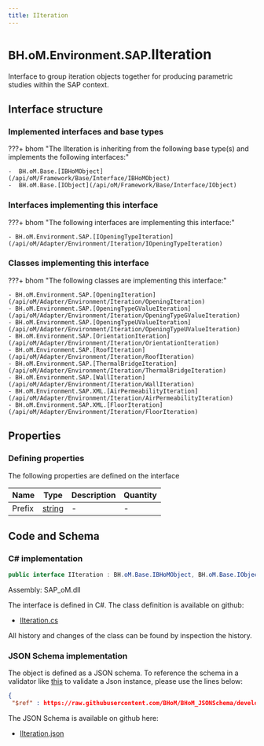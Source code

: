 ```yaml
---
title: IIteration
---
```


# <small>BH.oM.Environment.SAP.</small>**IIteration**

Interface to group iteration objects together for producing parametric studies within the SAP context.

## Interface structure

### Implemented interfaces and base types

???+ bhom "The IIteration is inheriting from the following base type(s) and implements the following interfaces:"

    -  BH.oM.Base.[IBHoMObject](/api/oM/Framework/Base/Interface/IBHoMObject)
    -  BH.oM.Base.[IObject](/api/oM/Framework/Base/Interface/IObject)


### Interfaces implementing this interface

???+ bhom "The following interfaces are implementing this interface:"

    - BH.oM.Environment.SAP.[IOpeningTypeIteration](/api/oM/Adapter/Environment/Iteration/IOpeningTypeIteration)


### Classes implementing this interface

???+ bhom "The following classes are implementing this interface:"

    - BH.oM.Environment.SAP.[OpeningIteration](/api/oM/Adapter/Environment/Iteration/OpeningIteration)
    - BH.oM.Environment.SAP.[OpeningTypeGValueIteration](/api/oM/Adapter/Environment/Iteration/OpeningTypeGValueIteration)
    - BH.oM.Environment.SAP.[OpeningTypeUValueIteration](/api/oM/Adapter/Environment/Iteration/OpeningTypeUValueIteration)
    - BH.oM.Environment.SAP.[OrientationIteration](/api/oM/Adapter/Environment/Iteration/OrientationIteration)
    - BH.oM.Environment.SAP.[RoofIteration](/api/oM/Adapter/Environment/Iteration/RoofIteration)
    - BH.oM.Environment.SAP.[ThermalBridgeIteration](/api/oM/Adapter/Environment/Iteration/ThermalBridgeIteration)
    - BH.oM.Environment.SAP.[WallIteration](/api/oM/Adapter/Environment/Iteration/WallIteration)
    - BH.oM.Environment.SAP.XML.[AirPermeabilityIteration](/api/oM/Adapter/Environment/Iteration/AirPermeabilityIteration)
    - BH.oM.Environment.SAP.XML.[FloorIteration](/api/oM/Adapter/Environment/Iteration/FloorIteration)


## Properties



### Defining properties

The following properties are defined on the interface

| Name             | Type             | Description      | Quantity         |
|------------------|------------------|------------------|------------------|
| Prefix | [string](https://learn.microsoft.com/en-us/dotnet/api/System.String?view=netstandard-2.0) | - | - |


## Code and Schema

### C# implementation

``` C# title="C#"
public interface IIteration : BH.oM.Base.IBHoMObject, BH.oM.Base.IObject
```

Assembly: SAP_oM.dll

The interface is defined in C#. The class definition is available on github:

- [IIteration.cs](https://github.com/BHoM/SAP_Toolkit/blob/develop/SAP_oM/Iteration\IIteration.cs)

All history and changes of the class can be found by inspection the history.
### JSON Schema implementation

The object is defined as a JSON schema. To reference the schema in a validator like [this](https://www.jsonschemavalidator.net/) to validate a Json instance, please use the lines below:

``` json title="JSON Schema"
{
 "$ref" : https://raw.githubusercontent.com/BHoM/BHoM_JSONSchema/develop/SAP_oM/SAP/IIteration.json}
```

The JSON Schema is available on github here:

- [IIteration.json](https://github.com/BHoM/BHoM_JSONSchema/blob/develop/SAP_oM/SAP/IIteration.json)
